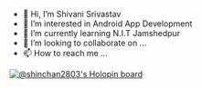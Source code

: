 - 👋 Hi, I’m Shivani Srivastav
- 👀 I’m interested in  Android App Development
- 🌱 I’m currently learning N.I.T Jamshedpur
- 💞️ I’m looking to collaborate on ...
- 📫 How to reach me ...

<!---
Shinchan2803/Shinchan2803 is a ✨ special ✨ repository because its `README.md` (this file) appears on your GitHub profile.
You can click the Preview link to take a look at your changes.
--->
[![@shinchan2803's Holopin board](https://holopin.me/shinchan2803)](https://holopin.io/@shinchan2803)
